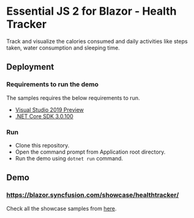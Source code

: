 # Essential JS 2 for Blazor - Health Tracker

Track and visualize the calories consumed and daily activities like steps taken, water consumption and sleeping time.

## Deployment

### Requirements to run the demo

The samples requires the below requirements to run.

* [Visual Studio 2019 Preview](https://visualstudio.microsoft.com/vs/preview/)
* [.NET Core SDK 3.0.100](https://dotnet.microsoft.com/download/dotnet-core/3.0)

### Run

* Clone this repository.
* Open the command prompt from Application root directory.
* Run the demo using `dotnet run` command.

## Demo

### <a href="https://blazor.syncfusion.com/showcase/healthtracker/" target="_blank">https://blazor.syncfusion.com/showcase/healthtracker/</a>

Check all the showcase samples from <a href="https://ej2.syncfusion.com/home/blazor.html" target="_blank">here</a>.